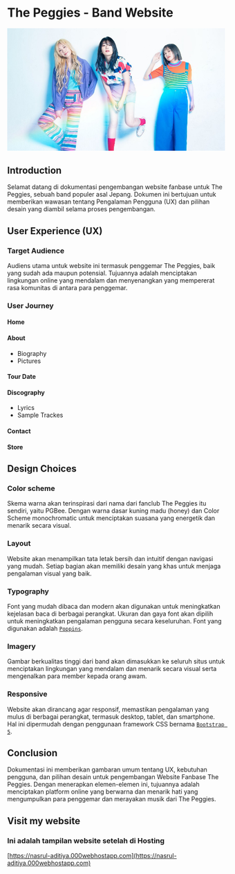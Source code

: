 # The Peggies - Band Website

![display-showcase](images/peggies.jpg)

## Introduction
Selamat datang di dokumentasi pengembangan website fanbase untuk The Peggies, sebuah band populer asal Jepang. Dokumen ini bertujuan untuk memberikan wawasan tentang Pengalaman Pengguna (UX) dan pilihan desain yang diambil selama proses pengembangan.

## User Experience (UX)

### Target Audience
Audiens utama untuk website ini termasuk penggemar The Peggies, baik yang sudah ada maupun potensial. Tujuannya adalah menciptakan lingkungan online yang mendalam dan menyenangkan yang mempererat rasa komunitas di antara para penggemar.

### User Journey

#### Home

#### About
- Biography  
- Pictures  

#### Tour Date

#### Discography
- Lyrics  
- Sample Trackes  

#### Contact

#### Store

## Design Choices

### Color scheme
Skema warna akan terinspirasi dari nama dari fanclub The Peggies itu sendiri, yaitu PGBee. Dengan warna dasar kuning madu (honey) dan Color Scheme monochromatic untuk menciptakan suasana yang energetik dan menarik secara visual.

### Layout
Website akan menampilkan tata letak bersih dan intuitif dengan navigasi yang mudah. Setiap bagian akan memiliki desain yang khas untuk menjaga pengalaman visual yang baik.

### Typography
Font yang mudah dibaca dan modern akan digunakan untuk meningkatkan kejelasan baca di berbagai perangkat. Ukuran dan gaya font akan dipilih untuk meningkatkan pengalaman pengguna secara keseluruhan. Font yang digunakan adalah  [`Poppins`](https://fonts.googleapis.com/css2?family=Poppins).
### Imagery
Gambar berkualitas tinggi dari band akan dimasukkan ke seluruh situs untuk menciptakan lingkungan yang mendalam dan menarik secara visual serta mengenalkan para member kepada orang awam.

### Responsive
Website akan dirancang agar responsif, memastikan pengalaman yang mulus di berbagai perangkat, termasuk desktop, tablet, dan smartphone. Hal ini dipermudah dengan penggunaan framework CSS bernama [`Bootstrap 5`](https://getbootstrap.com/).

## Conclusion
Dokumentasi ini memberikan gambaran umum tentang UX, kebutuhan pengguna, dan pilihan desain untuk pengembangan Website Fanbase The Peggies. Dengan menerapkan elemen-elemen ini, tujuannya adalah menciptakan platform online yang berwarna dan menarik hati yang mengumpulkan para penggemar dan merayakan musik dari The Peggies.

## Visit my website

### Ini adalah tampilan website setelah di Hosting
[https://nasrul-aditiya.000webhostapp.com](https://nasrul-aditiya.000webhostapp.com)
